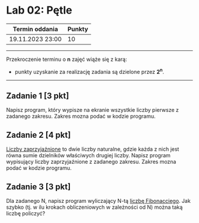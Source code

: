 # Lab 02: Pętle

| Termin oddania | Punkty     |
|----------------|:-----------|
|    19.11.2023 23:00 |   10        |

--- 
Przekroczenie terminu o **n** zajęć wiąże się z karą:
- punkty uzyskanie za realizację zadania są dzielone przez **2<sup>n</sup>**.

--- 
## Zadanie 1 [3 pkt]
Napisz program, który wypisze na ekranie wszystkie liczby pierwsze z zadanego zakresu. Zakres mozna podać w kodzie programu.

## Zadanie 2 [4 pkt]
[Liczby zaprzyjaźnione](https://pl.wikipedia.org/wiki/Liczby_zaprzyja%C5%BAnione) 
to dwie liczby naturalne, gdzie każda z nich jest równa sumie dzielników właściwych drugiej liczby. 
Napisz program wypisujący liczby zaprzyjaźnione z zadanego zakresu. Zakres mozna podać w kodzie programu.

## Zadanie 3 [3 pkt]
Dla zadanego N, napisz program wyliczający N-tą [liczbę Fibonacciego](https://pl.wikipedia.org/wiki/Ci%C4%85g_Fibonacciego). 
Jak szybko (tj. w ilu krokach obliczeniowych w zależności od N) można taką liczbę policzyć?
